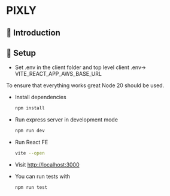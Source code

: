 # PIXLY

## 💬 Introduction


## 🔧 Setup

- Set .env in the client folder and top level
client .env-> VITE_REACT_APP_AWS_BASE_URL

To ensure that everything works great Node 20 should be used.

- Install dependencies

  ```sh
  npm install
  ```

- Run express server in development mode

  ```sh
  npm run dev
  ```


- Run React FE

  ```sh
  vite --open
  ```

- Visit <http://localhost:3000>

- You can run tests with

  ```sh
  npm run test
  ```
